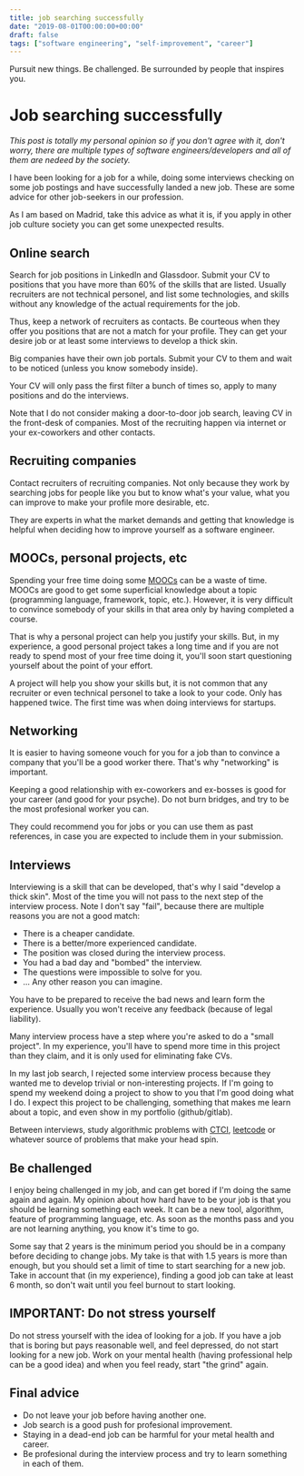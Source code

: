 ```yaml
---
title: job searching successfully
date: "2019-08-01T00:00:00+00:00"
draft: false
tags: ["software engineering", "self-improvement", "career"]
---
```


Pursuit new things. Be challenged. Be surrounded by people that inspires you.

# Job searching successfully

*This post is totally my personal opinion so if you don't agree
with it, don't worry, there are multiple types of
software engineers/developers and all of them are nedeed by the
society.*

I have been looking for a job for a while, doing some interviews
checking on some job postings and have successfully landed a new
job. These are some advice for other job-seekers in our profession.

As I am based on Madrid, take this advice as what it is, if you apply
in other job culture society you can get some unexpected results.

## Online search

Search for job positions in LinkedIn and Glassdoor. Submit your CV to
positions that you have more than 60% of the skills that are listed.
Usually recruiters are not technical personel, and list some technologies, and skills without any knowledge of the actual requirements for the job.

Thus, keep a network of recruiters as contacts. Be courteous
when they offer you positions that are not a match for your
profile. They can get your desire job or at least some interviews
to develop a thick skin.

Big companies have their own job portals. Submit your CV to them
and wait to be noticed (unless you know somebody inside).

Your CV will only pass the first filter a bunch of times
so, apply to many positions and do the interviews.

Note that I do not consider making a door-to-door job search,
leaving CV in the front-desk of companies.
Most of the recruiting happen via internet
or your ex-coworkers and other contacts.

## Recruiting companies

Contact recruiters of recruiting companies. Not only because
they work by searching jobs for people like you but to know
what's your value, what you can improve to make your profile
more desirable, etc.

They are experts in what the market demands and getting that
knowledge is helpful when deciding how to improve yourself
as a software engineer.

## MOOCs, personal projects, etc

Spending your free time doing some [MOOCs](https://en.wikipedia.org/wiki/Massive_open_online_course) can be a waste of time.
MOOCs are good to get some superficial knowledge about a topic
(programming language, framework, topic, etc.). However, it is
very difficult to convince somebody of your skills in that area
only by having completed a course.

That is why a personal project can help you justify your skills.
But, in my experience, a good personal project takes a long time
and if you are not ready to spend most of your free time doing it,
you'll soon start questioning yourself about the point of your effort.

A project will help you show your skills but, it is not common that
any recruiter or even technical personel to take a look to your code.
Only has happened twice. The first time was when doing interviews
for startups.

## Networking

It is easier to having someone vouch for you for a job than
to convince a company that you'll be a good worker there.
That's why "networking" is important.

Keeping a good relationship with ex-coworkers and ex-bosses
is good for your career (and good for your psyche). Do not
burn bridges, and try to be the most profesional worker
you can.

They could recommend you for jobs or you can use them as
past references, in case you are expected to include them
in your submission.

## Interviews

Interviewing is a skill that can be developed, that's why
I said "develop a thick skin". Most of the time you will not
pass to the next step of the interview process. Note I don't
say "fail", because there are multiple reasons you are not
a good match:

- There is a cheaper candidate.
- There is a better/more experienced candidate.
- The position was closed during the interview process.
- You had a bad day and "bombed" the interview.
- The questions were impossible to solve for you.
- ... Any other reason you can imagine.

You have to be prepared to receive the bad news
and learn form the experience. Usually you won't receive
any feedback (because of legal liability).

Many interview process have a step where you're asked
to do a "small project". In my experience, you'll have
to spend more time in this project than they claim, and
it is only used for eliminating fake CVs.

In my last job search, I rejected some interview process
because they wanted me to develop trivial or non-interesting
projects. If I'm going to spend my weekend doing a project
to show to you that I'm good doing what I do. I expect this
project to be challenging, something that makes me learn about
a topic, and even show in my portfolio (github/gitlab).

Between interviews, study algorithmic problems with [CTCI](http://www.crackingthecodinginterview.com/),
[leetcode](https://leetcode.com/) or whatever source of problems that make your head spin.

## Be challenged

I enjoy being challenged in my job, and can get bored if I'm doing the
same again and again. My opinion about how hard have to be your job
is that you should be learning something each week. It can be a new tool,
algorithm, feature of programming language, etc. As soon as the months
pass and you are not learning anything, you know it's time to go.

Some say that 2 years is the minimum period you should be in a company
before deciding to change jobs. My take is that with 1.5 years is more
than enough, but you should set a limit of time to start searching for
a new job. Take in account that (in my experience), finding a good job
can take at least 6 month, so don't wait until you feel burnout to
start looking.

## IMPORTANT: Do not stress yourself

Do not stress yourself with the idea of looking for a job. If you
have a job that is boring but pays reasonable well, and feel
depressed, do not start looking for a new job.
Work on your mental health (having professional help can be a good idea)
and when you feel ready, start "the grind" again.

## Final advice

- Do not leave your job before having another one.
- Job search is a good push for profesional improvement.
- Staying in a dead-end job can be harmful for your metal health and career.
- Be profesional during the interview process and try to learn something in each of them.